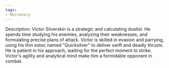 ```yaml
---
tags:
- Mercenary
---
```


Description: Victor Silverskin is a strategic and calculating duelist. He spends time studying his enemies, analyzing their weaknesses, and formulating precise plans of attack. Victor is skilled in evasion and parrying, using his thin estoc named "Quicksilver" to deliver swift and deadly thrusts. He is patient in his approach, waiting for the perfect moment to strike. Victor's agility and analytical mind make him a formidable opponent in combat.